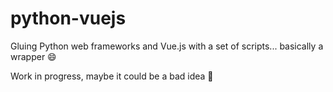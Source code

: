 # python-vuejs
Gluing Python web frameworks and Vue.js with a set of scripts... basically a wrapper :smile:

Work in progress, maybe it could be a bad idea :unicorn:
